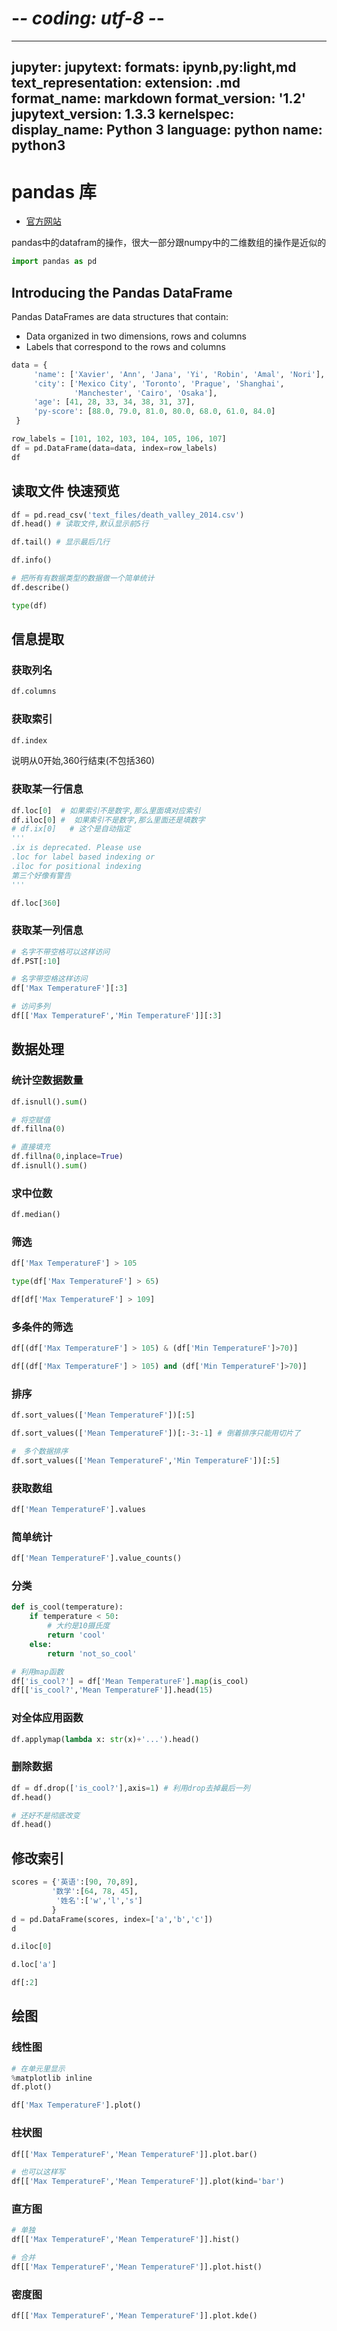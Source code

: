 # -*- coding: utf-8 -*-
---
jupyter:
  jupytext:
    formats: ipynb,py:light,md
    text_representation:
      extension: .md
      format_name: markdown
      format_version: '1.2'
      jupytext_version: 1.3.3
  kernelspec:
    display_name: Python 3
    language: python
    name: python3
---

# pandas 库
- [官方网站](http://pandas.pydata.org/)

pandas中的datafram的操作，很大一部分跟numpy中的二维数组的操作是近似的

```python
import pandas as pd
```

## Introducing the Pandas DataFrame
Pandas DataFrames are data structures that contain:

-   Data organized in two dimensions, rows and columns
-   Labels that correspond to the rows and columns

```python
data = {
     'name': ['Xavier', 'Ann', 'Jana', 'Yi', 'Robin', 'Amal', 'Nori'],
     'city': ['Mexico City', 'Toronto', 'Prague', 'Shanghai',
              'Manchester', 'Cairo', 'Osaka'],
     'age': [41, 28, 33, 34, 38, 31, 37],
     'py-score': [88.0, 79.0, 81.0, 80.0, 68.0, 61.0, 84.0]
 }

row_labels = [101, 102, 103, 104, 105, 106, 107]
df = pd.DataFrame(data=data, index=row_labels)
df
```

## 读取文件 快速预览

```python
df = pd.read_csv('text_files/death_valley_2014.csv')
df.head() # 读取文件,默认显示前5行
```

```python
df.tail() # 显示最后几行
```

```python
df.info()
```

```python
# 把所有有数据类型的数据做一个简单统计
df.describe()
```

```python
type(df)
```

## 信息提取


### 获取列名

```python
df.columns
```

### 获取索引

```python
df.index
```

说明从0开始,360行结束(不包括360)


### 获取某一行信息

```python
df.loc[0]  # 如果索引不是数字,那么里面填对应索引
df.iloc[0] #  如果索引不是数字,那么里面还是填数字
# df.ix[0]   # 这个是自动指定
'''
.ix is deprecated. Please use
.loc for label based indexing or
.iloc for positional indexing
第三个好像有警告
'''
```

```python
df.loc[360]
```

### 获取某一列信息

```python
# 名字不带空格可以这样访问
df.PST[:10]
```

```python
# 名字带空格这样访问
df['Max TemperatureF'][:3]
```

```python
# 访问多列
df[['Max TemperatureF','Min TemperatureF']][:3]
```

## 数据处理


### 统计空数据数量

```python
df.isnull().sum()
```

```python
# 将空赋值
df.fillna(0)
```

```python
# 直接填充
df.fillna(0,inplace=True)
df.isnull().sum()
```

### 求中位数

```python
df.median()
```

### 筛选

```python
df['Max TemperatureF'] > 105
```

```python
type(df['Max TemperatureF'] > 65)
```

```python
df[df['Max TemperatureF'] > 109]
```

### 多条件的筛选

```python
df[(df['Max TemperatureF'] > 105) & (df['Min TemperatureF']>70)]
```

```python
df[(df['Max TemperatureF'] > 105) and (df['Min TemperatureF']>70)]
```

### 排序

```python
df.sort_values(['Mean TemperatureF'])[:5]
```

```python
df.sort_values(['Mean TemperatureF'])[:-3:-1] # 倒着排序只能用切片了
```

```python
#　多个数据排序
df.sort_values(['Mean TemperatureF','Min TemperatureF'])[:5]
```

### 获取数组

```python
df['Mean TemperatureF'].values
```

### 简单统计

```python
df['Mean TemperatureF'].value_counts()
```

### 分类

```python
def is_cool(temperature):
    if temperature < 50:
        # 大约是10摄氏度
        return 'cool'
    else:
        return 'not_so_cool'

# 利用map函数
df['is_cool?'] = df['Mean TemperatureF'].map(is_cool)
df[['is_cool?','Mean TemperatureF']].head(15)
```

### 对全体应用函数

```python
df.applymap(lambda x: str(x)+'...').head()
```

### 删除数据

```python
df = df.drop(['is_cool?'],axis=1) # 利用drop去掉最后一列
df.head()
```

```python
# 还好不是彻底改变
df.head()
```

## 修改索引

```python
scores = {'英语':[90, 70,89],
         '数学':[64, 78, 45],
          '姓名':['w','l','s']
         }
d = pd.DataFrame(scores, index=['a','b','c'])
d
```

```python
d.iloc[0]
```

```python
d.loc['a']
```

```python
df[:2]
```

## 绘图


### 线性图

```python
# 在单元里显示
%matplotlib inline
df.plot()
```

```python
df['Max TemperatureF'].plot()
```

### 柱状图

```python
df[['Max TemperatureF','Mean TemperatureF']].plot.bar()
```

```python
# 也可以这样写
df[['Max TemperatureF','Mean TemperatureF']].plot(kind='bar')
```

### 直方图

```python
# 单独
df[['Max TemperatureF','Mean TemperatureF']].hist()
```

```python
# 合并
df[['Max TemperatureF','Mean TemperatureF']].plot.hist()
```

### 密度图

```python
df[['Max TemperatureF','Mean TemperatureF']].plot.kde()
```
